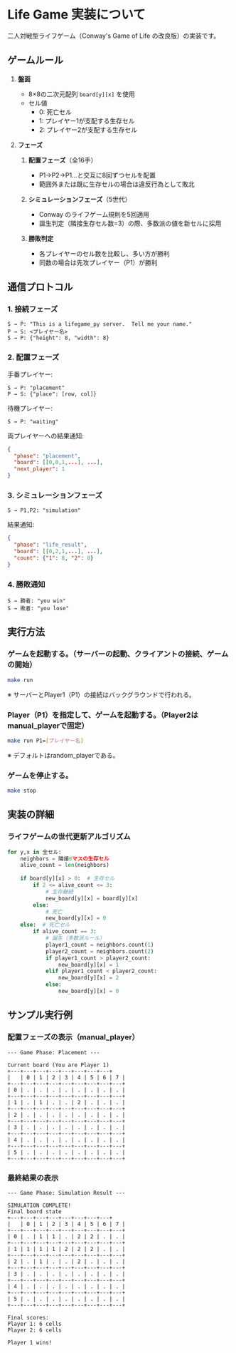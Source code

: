 # Life Game 実装について

二人対戦型ライフゲーム（Conway's Game of Life の改良版）の実装です。

## ゲームルール

1. **盤面**
   - 8×8の二次元配列 `board[y][x]` を使用
   - セル値
     - 0: 死亡セル
     - 1: プレイヤー1が支配する生存セル
     - 2: プレイヤー2が支配する生存セル

2. **フェーズ**
   1. **配置フェーズ**（全16手）
      - P1→P2→P1…と交互に8回ずつセルを配置
      - 範囲外または既に生存セルの場合は違反行為として敗北
   
   2. **シミュレーションフェーズ**（5世代）
      - Conway のライフゲーム規則を5回適用
      - 誕生判定（隣接生存セル数=3）の際、多数派の値を新セルに採用
   
   3. **勝敗判定**
      - 各プレイヤーのセル数を比較し、多い方が勝利
      - 同数の場合は先攻プレイヤー（P1）が勝利

## 通信プロトコル

### 1. 接続フェーズ
```
S → P: "This is a lifegame_py server.  Tell me your name."
P → S: <プレイヤー名>
S → P: {"height": 8, "width": 8}
```

### 2. 配置フェーズ
手番プレイヤー:
```
S → P: "placement"
P → S: {"place": [row, col]}
```

待機プレイヤー:
```
S → P: "waiting"
```

両プレイヤーへの結果通知:
```json
{
  "phase": "placement",
  "board": [[0,0,1,...], ...],
  "next_player": 1
}
```

### 3. シミュレーションフェーズ
```
S → P1,P2: "simulation"
```

結果通知:
```json
{
  "phase": "life_result",
  "board": [[0,2,1,...], ...],
  "count": {"1": 8, "2": 8}
}
```

### 4. 勝敗通知
```
S → 勝者: "you win"
S → 敗者: "you lose"
```

## 実行方法

### ゲームを起動する。（サーバーの起動、クライアントの接続、ゲームの開始）
```bash
make run
```
※ サーバーとPlayer1（P1）の接続はバックグラウンドで行われる。

### Player（P1）を指定して、ゲームを起動する。（Player2はmanual_playerで固定）
```bash
make run P1=[プレイヤー名]
```
※ デフォルトはrandom_playerである。

### ゲームを停止する。
```bash
make stop
```

## 実装の詳細

### ライフゲームの世代更新アルゴリズム
```python
for y,x in 全セル:
    neighbors = 隣接8マスの生存セル
    alive_count = len(neighbors)
    
    if board[y][x] > 0:  # 生存セル
        if 2 <= alive_count <= 3:
            # 生存継続
            new_board[y][x] = board[y][x]
        else:
            # 死亡
            new_board[y][x] = 0
    else:  # 死亡セル
        if alive_count == 3:
            # 誕生（多数派ルール）
            player1_count = neighbors.count(1)
            player2_count = neighbors.count(2)
            if player1_count > player2_count:
                new_board[y][x] = 1
            elif player1_count < player2_count:
                new_board[y][x] = 2
            else:
                new_board[y][x] = 0
```

## サンプル実行例

### 配置フェーズの表示（manual_player）
```
--- Game Phase: Placement ---

Current board (You are Player 1)
+---+---+---+---+---+---+---+---+
|   | 0 | 1 | 2 | 3 | 4 | 5 | 6 | 7 |
+---+---+---+---+---+---+---+---+---+
| 0 | . | . | . | . | . | . | . | . |
+---+---+---+---+---+---+---+---+---+
| 1 | . | 1 | . | . | 2 | . | . | . |
+---+---+---+---+---+---+---+---+---+
| 2 | . | . | . | . | . | . | . | . |
+---+---+---+---+---+---+---+---+---+
| 3 | . | . | . | . | . | . | . | . |
+---+---+---+---+---+---+---+---+---+
| 4 | . | . | . | . | . | . | . | . |
+---+---+---+---+---+---+---+---+---+
| 5 | . | . | . | . | . | . | . | . |
+---+---+---+---+---+---+---+---+---+
```

### 最終結果の表示
```
--- Game Phase: Simulation Result ---

SIMULATION COMPLETE!
Final board state
+---+---+---+---+---+---+---+---+
|   | 0 | 1 | 2 | 3 | 4 | 5 | 6 | 7 |
+---+---+---+---+---+---+---+---+---+
| 0 | . | 1 | 1 | . | 2 | 2 | . | . |
+---+---+---+---+---+---+---+---+---+
| 1 | 1 | 1 | 1 | 2 | 2 | 2 | . | . |
+---+---+---+---+---+---+---+---+---+
| 2 | . | 1 | . | . | 2 | . | . | . |
+---+---+---+---+---+---+---+---+---+
| 3 | . | . | . | . | . | . | . | . |
+---+---+---+---+---+---+---+---+---+
| 4 | . | . | . | . | . | . | . | . |
+---+---+---+---+---+---+---+---+---+
| 5 | . | . | . | . | . | . | . | . |
+---+---+---+---+---+---+---+---+---+

Final scores:
Player 1: 6 cells
Player 2: 6 cells

Player 1 wins!
```